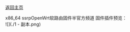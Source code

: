 [返回主页](https://github.com/boduoyejieyi666/whonolikeboduoyejieyi/blob/main/README.md)              

x86_64 ssrpOpenWrt软路由固件半官方频道 固件插件预览：      
![](./1 - 副本.png)         

